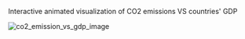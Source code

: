 Interactive animated visualization of CO2 emissions VS countries' GDP

![co2_emission_vs_gdp_image](https://github.com/user-attachments/assets/5cb76f01-6253-4e1c-bf31-08d0f0ecc56a)

